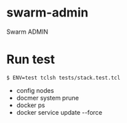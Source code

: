 # swarm-admin
Swarm ADMIN


# Run test

	$ ENV=test tclsh tests/stack.test.tcl


- config nodes
- docmer system prune
- docker ps
- docker service update --force